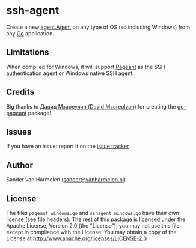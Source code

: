 # ssh-agent

Create a new [agent.Agent](https://godoc.org/golang.org/x/crypto/ssh/agent#Agent) on any type of OS (so including Windows) from any [Go](https://golang.org) application.

## Limitations

When compiled for Windows, it will support [Pageant](http://the.earth.li/~sgtatham/putty/0.66/htmldoc/Chapter9.html#pageant) as the SSH authentication agent or Windows native SSH agent.

## Credits

Big thanks to [Давид Мзареулян (David Mzareulyan)](https://github.com/davidmz) for creating the [go-pageant](https://github.com/davidmz/go-pageant) package!

## Issues

If you have an issue: report it on the [issue tracker](https://github.com/forkwork/ssh-agent/issues)

## Author

Sander van Harmelen (<sander@vanharmelen.nl>)

## License

The files `pageant_windows.go` and `sshagent_windows.go` have their own license (see file headers). The rest of this package is licensed under the Apache License, Version 2.0 (the "License"); you may not use this file except in compliance with the License. You may obtain a copy of the License at <http://www.apache.org/licenses/LICENSE-2.0>
